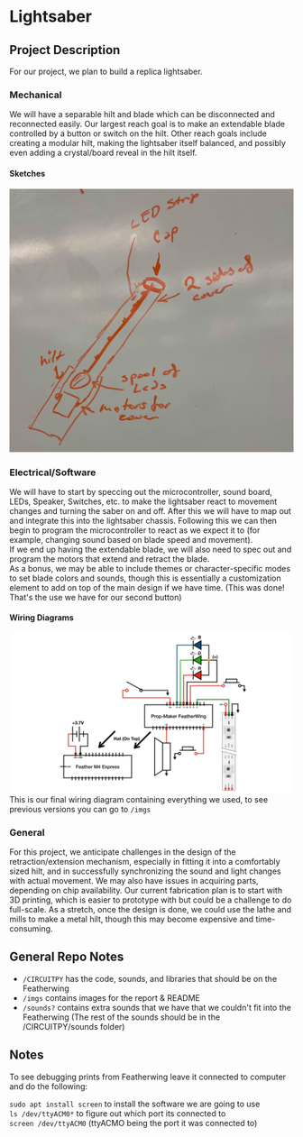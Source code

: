# Lightsaber

## Project Description

For our project, we plan to build a replica lightsaber.

### Mechanical
We will have a separable hilt and blade which can be disconnected and reconnected easily. Our largest reach goal is to make an extendable blade controlled by a button or switch on the hilt. Other reach goals include creating a modular hilt, making the lightsaber itself balanced, and possibly even adding a crystal/board reveal in the hilt itself.

#### Sketches
![Sketch V1.0](/imgs/MechV1.jpg "Sketch V1.0")

### Electrical/Software
We will have to start by speccing out the microcontroller, sound board, LEDs, Speaker, Switches, etc. to make the lightsaber react to movement changes and turning the saber on and off. After this we will have to map out and integrate this into the lightsaber chassis. Following this we can then begin to program the microcontroller to react as we expect it to (for example, changing sound based on blade speed and movement).   
If we end up having the extendable blade, we will also need to spec out and program the motors that extend and retract the blade.  
As a bonus, we may be able to include themes or character-specific modes to set blade colors and sounds, though this is essentially a customization element to add on top of the main design if we have time. (This was done! That's the use we have for our second button)

#### Wiring Diagrams
![Wiring Diagram V3.0](/imgs/WiringV3.jpg "Wiring Diagram V3.0")
This is our final wiring diagram containing everything we used, to see previous versions you can go to ``/imgs``

### General
For this project, we anticipate challenges in the design of the retraction/extension mechanism, especially in fitting it into a comfortably sized hilt, and in successfully synchronizing the sound and light changes with actual movement. We may also have issues in acquiring parts, depending on chip availability. Our current fabrication plan is to start with 3D printing, which is easier to prototype with but could be a challenge to do full-scale. As a stretch, once the design is done, we could use the lathe and mills to make a metal hilt, though this may become expensive and time-consuming.

## General Repo Notes
- ``/CIRCUITPY`` has the code, sounds, and libraries that should be on the Featherwing
- ``/imgs`` contains images for the report & README
- ``/sounds?`` contains extra sounds that we have that we couldn't fit into the Featherwing (The rest of the sounds should be in the /CIRCUITPY/sounds folder)


## Notes
To see debugging prints from Featherwing leave it connected to computer and do the following:

``sudo apt install screen`` to install the software we are going to use  
``ls /dev/ttyACM0*`` to figure out which port its connected to  
``screen /dev/ttyACM0`` (ttyACMO being the port it was connected to)
